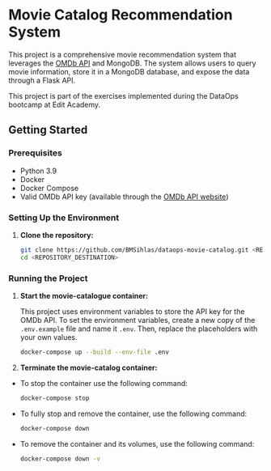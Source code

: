 # Movie Catalog Recommendation System

This project is a comprehensive movie recommendation system that leverages the [OMDb API](http://www.omdbapi.com/) and MongoDB. The system allows users to query movie information, store it in a MongoDB database, and expose the data through a Flask API.

This project is part of the exercises implemented during the DataOps bootcamp at Edit Academy.


## Getting Started

### Prerequisites

- Python 3.9
- Docker
- Docker Compose
- Valid OMDb API key (available through the [OMDb API website](http://www.omdbapi.com/))

### Setting Up the Environment

1. **Clone the repository:**

    ```bash
    git clone https://github.com/BMSihlas/dataops-movie-catalog.git <REPOSITORY_DESTINATION>
    cd <REPOSITORY_DESTINATION>
    ```

### **Running the Project**

1. **Start the movie-catalogue container:**

    This project uses environment variables to store the API key for the OMDb API. To set the environment variables, create a new copy of the `.env.example` file and name it `.env`. Then, replace the placeholders with your own values.

    ```bash
    docker-compose up --build --env-file .env
    ```

2. **Terminate the movie-catalog container:**

- To stop the container use the following command:
    ```bash
    docker-compose stop
    ```
- To fully stop and remove the container, use the following command:
    ```bash
    docker-compose down
    ```
- To remove the container and its volumes, use the following command:
    ```bash
    docker-compose down -v
    ```
